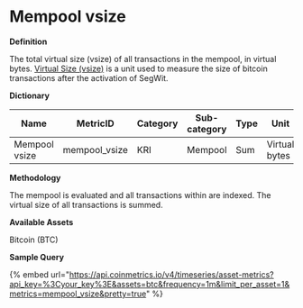 # Mempool vsize

**Definition**

The total virtual size (vsize) of all transactions in the mempool, in virtual bytes. [Virtual Size (vsize)](https://en.bitcoin.it/wiki/Weight\_units) is a unit used to measure the size of bitcoin transactions after the activation of SegWit.

**Dictionary**

| Name          | MetricID       | Category | Sub-category | Type | Unit          | Interval |
| ------------- | -------------- | -------- | ------------ | ---- | ------------- | -------- |
| Mempool vsize | mempool\_vsize | KRI      | Mempool      | Sum  | Virtual bytes | 1m       |

**Methodology**

The mempool is evaluated and all transactions within are indexed. The virtual size of all transactions is summed.

**Available Assets**&#x20;

Bitcoin (BTC)

**Sample Query**

{% embed url="https://api.coinmetrics.io/v4/timeseries/asset-metrics?api_key=%3Cyour_key%3E&assets=btc&frequency=1m&limit_per_asset=1&metrics=mempool_vsize&pretty=true" %}

